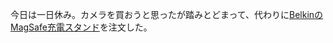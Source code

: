 今日は一日休み。カメラを買おうと思ったが踏みとどまって、代わりに[BelkinのMagSafe充電スタンド](https://www.belkin.com/jp/magsafe%E5%AF%BE%E5%BF%9C3-in-1%E3%83%AF%E3%82%A4%E3%83%A4%E3%83%AC%E3%82%B9%E5%85%85%E9%9B%BB%E5%99%A815w/P-WIZ017.html)を注文した。
